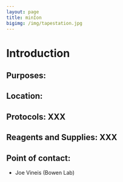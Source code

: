 ```yaml
---
layout: page
title: minIon
bigimg: /img/tapestation.jpg
---
```

# Introduction

## Purposes:

## Location: 

## Protocols: XXX

## Reagents and Supplies: XXX

## Point of contact: 
- Joe Vineis (Bowen Lab)

